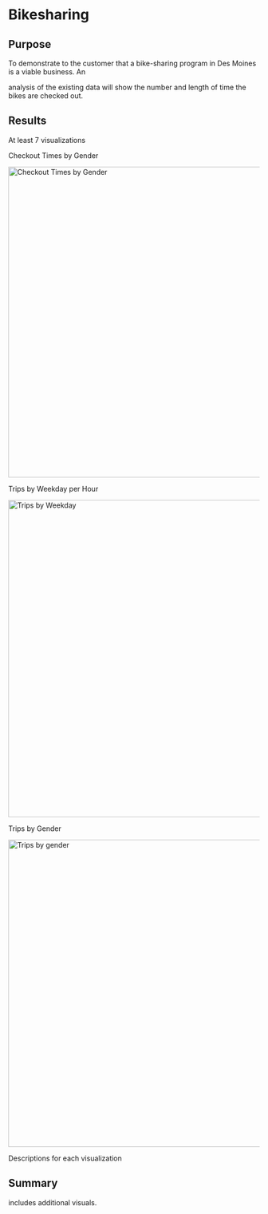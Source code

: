 # Bikesharing

## Purpose

To demonstrate to the customer that a bike-sharing program in Des Moines is a viable business.  An

analysis of the existing data will show the number and length of time the bikes are checked out.  


## Results

At least 7 visualizations

Checkout Times by Gender

<img width="623" alt="Checkout Times by Gender" src="https://user-images.githubusercontent.com/111452227/211161374-e745485d-3184-4a04-902f-5ca89b451e23.png">



Trips by Weekday per Hour

<img width="636" alt="Trips by Weekday" src="https://user-images.githubusercontent.com/111452227/211161215-5ccbe99c-2d1f-4b1e-93a7-8190094f8145.png">


Trips by Gender

<img width="616" alt="Trips by gender" src="https://user-images.githubusercontent.com/111452227/211161127-16849d38-b7ad-4df6-a58d-e5a4be67a114.png">




Descriptions for each visualization

## Summary

includes additional visuals.
